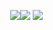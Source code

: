 　　　　　![](https://64.media.tumblr.com/58d73713df853a1c28fb9436f091170f/b69c01f137587a87-da/s400x600/2b0f9d3de18074e053de0aa407cff2b838ba633f.pnj)![](https://64.media.tumblr.com/58d73713df853a1c28fb9436f091170f/b69c01f137587a87-da/s400x600/2b0f9d3de18074e053de0aa407cff2b838ba633f.pnj)
![](https://i.pinimg.com/564x/77/4a/9a/774a9a701f4ae4aa550ee1c259241b6a.jpg)
